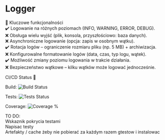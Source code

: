 # Logger
 
🔹 Kluczowe funkcjonalności \
✔️ Logowanie na różnych poziomach (INFO, WARNING, ERROR, DEBUG). \
❌ Obsługa wielu wyjść (plik, konsola, przyszłościowo: baza danych). \
❌ Asynchroniczne logowanie (opcja: zapis w osobnym wątku). \
✔️ Rotacja logów – ograniczenie rozmiaru pliku (np. 5 MB) + archiwizacja. \
❌ Konfigurowalne formatowanie logów (data, czas, typ logu, wątek). \
✔️ Możliwość zmiany poziomu logowania w trakcie działania. \
❌ Bezpieczeństwo wątkowe – kilku wątków może logować jednocześnie.

CI/CD Status 🔨 

Build: ![Build Status](https://github.com/SzumekPL/Logger/actions/workflows/build.yml/badge.svg)

Tests: ![Tests Status](https://github.com/SzumekPL/Logger/actions/workflows/google_tests.yml/badge.svg)

Coverage: ![Coverage %](https://img.shields.io/badge/dynamic/json?url=https%3A%2F%2Fraw.githubusercontent.com%2FSzumekPL%2FLogger%2Fgh-pages%2Fcoverage%2Fcoverage.json&query=%24.message&label=Coverage&color=%24.color)

TO DO: \
Wskaznik pokrycia testami \
Napisac testy \
Artefakty / cache żeby nie pobierać za każdym razem gtestow i instalowac
